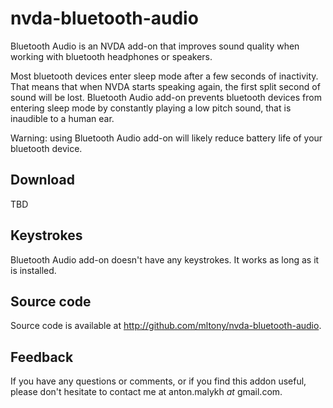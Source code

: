 # nvda-bluetooth-audio
Bluetooth Audio is  an NVDA add-on that improves sound quality when working with bluetooth headphones or speakers.

Most bluetooth devices enter sleep mode after a few seconds of inactivity. That means that when NVDA starts speaking again, the first split second of sound will be lost. Bluetooth Audio add-on prevents bluetooth devices from entering sleep mode by constantly playing a low pitch sound, that is inaudible to a human ear.

Warning: using Bluetooth Audio add-on will likely reduce battery life of your bluetooth device.
## Download
TBD

## Keystrokes
Bluetooth Audio add-on doesn't have any keystrokes. It works as long as it is installed.
## Source code
Source code is available at <http://github.com/mltony/nvda-bluetooth-audio>.

## Feedback
If you have any questions or comments, or if you find this addon useful, please don't hesitate to contact me at anton.malykh *at* gmail.com.
